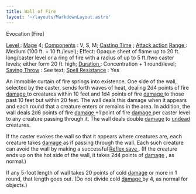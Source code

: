 ```yaml
---
title: Wall of Fire
layout: '~/layouts/MarkdownLayout.astro'
---
```

Evocation [Fire]

[ Level ](/modern.d20.srd/fx/level) : [ Mage](/modern.d20.srd/classes/advanced/mage) 4; [ Components](/modern.d20.srd/fx/components) : V, S, M; [ Casting Time](/modern.d20.srd/fx/casting.time) ; [ Attack action](/modern.d20.srd/combat/attack.actions) [ Range ](/modern.d20.srd/fx/range) :
Medium (100 ft. + 10 ft./level); Effect: Opaque sheet of flame up to 20 ft.
long/caster level or a ring of fire with a radius of up to 5 ft./two caster
levels; either form 20 ft. high; [ Duration ](/modern.d20.srd/fx/duration) :
Concentration + 1 round/level; [ Saving Throw](/modern.d20.srd/basics/saving.throws) : See text; [ Spell Resistance](/modern.d20.srd/special.abilities/spell.resistance) : Yes

An immobile curtain of fire springs into existence. One side of the wall,
selected by the caster, sends forth waves of heat, dealing 2d4 points of fire
[ damage ](/modern.d20.srd/combat/damage) to creatures within 10 feet and 1d4
points of fire [ damage ](/modern.d20.srd/combat/damage) to those past 10 feet
but within 20 feet. The wall deals this damage when it appears and each round
that a creature enters or remains in the area. In addition, the wall deals 2d6
points of fire [ damage ](/modern.d20.srd/combat/damage) +1 point of fire [damage ](/modern.d20.srd/combat/damage) per caster level to any creature
passing through it. The wall deals double [ damage](/modern.d20.srd/combat/damage) to [ undead](/modern.d20.srd/creature.types/undead) creatures.

If the caster evokes the wall so that it appears where creatures are, each
creature takes [ damage ](/modern.d20.srd/combat/damage) as if passing through
the wall. Each such creature can avoid the wall by making a successful [Reflex save ](/modern.d20.srd/basics/saving.throws) . (If the creature ends up
on the hot side of the wall, it takes 2d4 points of [ damage](/modern.d20.srd/combat/damage) , as normal.)

If any 5-foot length of wall takes 20 points of cold [ damage](/modern.d20.srd/combat/damage) or more in 1 round, that length goes out. (Do
not divide cold [ damage ](/modern.d20.srd/combat/damage) by 4, as normal for
objects.)

